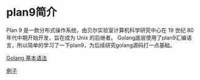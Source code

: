 # plan9简介

Plan 9 是一款分布式操作系统，由贝尔实验室计算机科学研究中心在 19 世纪 80
年代中期开始开发，旨在成为 Unix 的后继者。
Golang底层使用了plan9汇编语言，所以简单的学习了一下plan9，为后续研究golang源码打一点基础。

[Golang 基本语法](./base_syntax.md)

[例子](./sample.md)